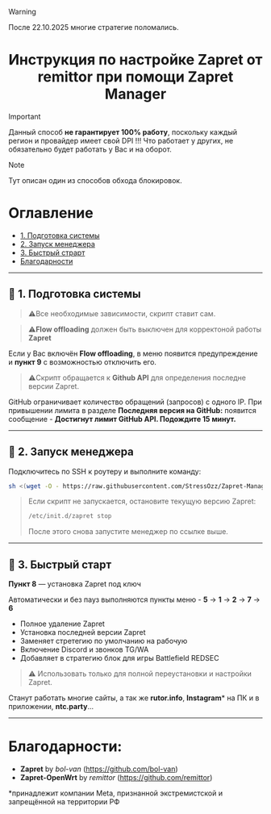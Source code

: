 > [!WARNING]
> После 22.10.2025 многие стратегие поломались.

<h1 align="center"> Инструкция по настройке Zapret от remittor при помощи Zapret Manager</h1>

> [!IMPORTANT]
> Данный способ **не гарантирует 100% работу**, поскольку каждый регион и провайдер имеет свой DPI !!!
> Что работает у других, не обязательно будет работать у Вас и на оборот.

> [!NOTE]
> Тут описан один из способов обхода блокировок.

# Оглавление

- [1. Подготовка системы](#-1-подготовка-системы)
- [2. Запуск менеджера](#-2-запуск-менеджера)
- [3. Быстрый страрт](#-3-быстрый-старт)
- [Благодарности](#благодарности)

---

## 🔹 1. Подготовка системы

> ⚠️Все необходимые зависимости, скрипт ставит сам.

> ⚠️**Flow offloading** должен быть выключен для корректоной работы **Zapret**

Если у Вас включён **Flow offloading**, в меню появится предупреждение и **пункт 9** с возможностью отключить его.


> ⚠️Скрипт обращается к **Github API** для определения последне версии Zapret.

GitHub ограничивает количество обращений (запросов) с одного IP.
При привышении лимита в разделе **Последняя версия на GitHub:** появится сообщение - **Достигнут лимит GitHub API. Подождите 15 минут.**

---

## 🔹 2. Запуск менеджера

Подключитесь по SSH к роутеру и выполните команду:

```bash
sh <(wget -O - https://raw.githubusercontent.com/StressOzz/Zapret-Manager/main/Zapret-Manager.sh)
```

>Если скрипт не запускается, остановите текущую версию Zapret:
>```bash
>/etc/init.d/zapret stop
>```
>После этого снова запустите менеджер по ссылке выше.

---

## 🔹 3. Быстрый старт

**Пункт 8** — установка Zapret под ключ

Автоматически и без пауз выполняются пункты меню - **5** → **1** → **2** → **7** → **6**
- Полное удаление Zapret
- Установка последней версии Zapret
- Заменяет стретегию по умолчанию на рабочую
- Включение Discord и звонков TG/WA
- Добавляет в стратегию блок для игры Battlefield REDSEC

>⚠️ Использовать только для полной переустановки и настройки Zapret.

Станут работать многие сайты, а так же **rutor.info**, **Instagram*** на ПК и в приложении, **ntc.party**...

---

# Благодарности:

- **Zapret** by *bol-van* (https://github.com/bol-van)
- **Zapret-OpenWrt** by *remittor* (https://github.com/remittor)

*принадлежит компании Meta, признанной экстремистской и запрещённой на территории РФ
